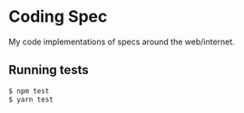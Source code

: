 # Coding Spec

  My code implementations of specs around the web/internet.

## Running tests

```bash
$ npm test
$ yarn test
```
